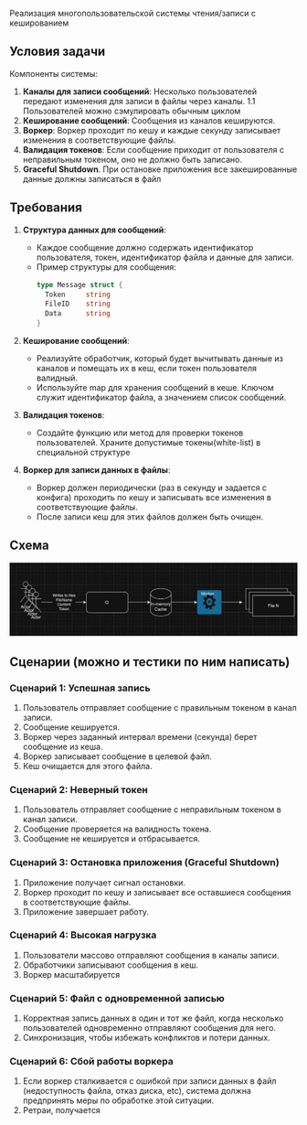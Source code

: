 Реализация многопользовательской системы чтения/записи с кешированием 

## Условия задачи

Компоненты системы:

1. **Каналы для записи сообщений**: Несколько пользователей передают изменения для записи в файлы через каналы.
1.1 Пользователей можно сэмулировать обычным циклом
2. **Кеширование сообщений**: Сообщения из каналов кешируются.
3. **Воркер**: Воркер проходит по кешу и каждые секунду записывает изменения в соответствующие файлы.
4. **Валидация токенов**: Если сообщение приходит от пользователя с неправильным токеном, оно не должно быть записано.
5. **Graceful Shutdown**. При остановке приложения все закешированные данные должны записаться в файл

## Требования

1. **Структура данных для сообщений**:
   - Каждое сообщение должно содержать идентификатор пользователя, токен, идентификатор файла и данные для записи.
   - Пример структуры для сообщения:
     ```go
     type Message struct {
       Token     string
       FileID    string
       Data      string
     }
     ```

2. **Кеширование сообщений**:
   - Реализуйте обработчик, который будет вычитывать данные из каналов и помещать их в кеш, если токен пользователя валидный.
   - Используйте map для хранения сообщений в кеше. Ключом служит идентификатор файла, а значением список сообщений.

3. **Валидация токенов**:
   - Создайте функцию или метод для проверки токенов пользователей. Храните допустимые токены(white-list) в специальной структуре

4. **Воркер для записи данных в файлы**:
   - Воркер должен периодически (раз в секунду и задается с конфига) проходить по кешу и записывать все изменения в соответствующие файлы.
   - После записи кеш для этих файлов должен быть очищен.


## Cхема

![](./schema.png "Schema")



## Cценарии (можно и тестики по ним написать)

### Сценарий 1: Успешная запись
1. Пользователь отправляет сообщение с правильным токеном в канал записи.
2. Сообщение кешируется.
3. Воркер через заданный интервал времени (секунда) берет сообщение из кеша.
4. Воркер записывает сообщение в целевой файл.
5. Кеш очищается для этого файла.

### Сценарий 2: Неверный токен
1. Пользователь отправляет сообщение с неправильным токеном в канал записи.
2. Сообщение проверяется на валидность токена.
3. Сообщение не кешируется и отбрасывается.

### Сценарий 3: Остановка приложения (Graceful Shutdown)
1. Приложение получает сигнал остановки.
2. Воркер проходит по кешу и записывает все оставшиеся сообщения в соответствующие файлы.
3. Приложение завершает работу.

### Сценарий 4: Высокая нагрузка
1. Пользователи массово отправляют сообщения в каналы записи.
2. Обработчики записывают сообщения в кеш.
3. Воркер масштабируется

### Cценарий 5: Файл с одновременной записью
1. Корректная запись данных в один и тот же файл, когда несколько пользователей одновременно отправляют сообщения для него.
2. Синхронизация, чтобы избежать конфликтов и потери данных.

### Cценарий 6: Сбой работы воркера
1. Если воркер сталкивается с ошибкой при записи данных в файл (недоступность файла, отказ диска, etc), система должна предпринять меры по обработке этой ситуации.
2. Ретраи, получается